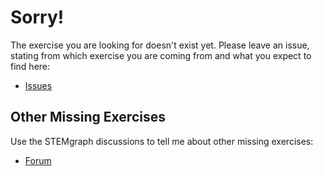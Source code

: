 # Sorry!
The exercise you are looking for doesn't exist yet. 
Please leave an issue, stating from which exercise you are coming from and what you expect to find here:
- [Issues](https://github.com/STEMgraph/2d530285-1f8a-4b1b-abfb-5f64645e5705/issues)

## Other Missing Exercises
Use the STEMgraph discussions to tell me about other missing exercises:
- [Forum](https://github.com/orgs/STEMgraph/discussions)
